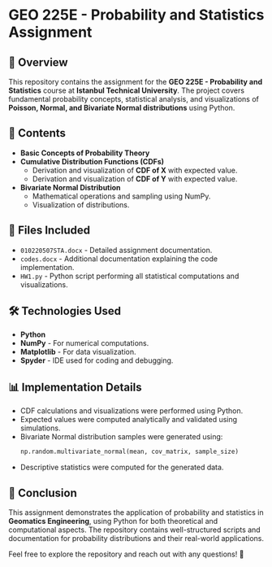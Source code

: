 # GEO 225E - Probability and Statistics Assignment

## 📌 Overview
This repository contains the assignment for the **GEO 225E - Probability and Statistics** course at **Istanbul Technical University**. The project covers fundamental probability concepts, statistical analysis, and visualizations of **Poisson, Normal, and Bivariate Normal distributions** using Python.

## 📂 Contents
- **Basic Concepts of Probability Theory**
- **Cumulative Distribution Functions (CDFs)**
  - Derivation and visualization of **CDF of X** with expected value.
  - Derivation and visualization of **CDF of Y** with expected value.
- **Bivariate Normal Distribution**
  - Mathematical operations and sampling using NumPy.
  - Visualization of distributions.

## 📜 Files Included
- `010220507STA.docx` - Detailed assignment documentation.
- `codes.docx` - Additional documentation explaining the code implementation.
- `HW1.py` - Python script performing all statistical computations and visualizations.

## 🛠 Technologies Used
- **Python**
- **NumPy** - For numerical computations.
- **Matplotlib** - For data visualization.
- **Spyder** - IDE used for coding and debugging.

## 📊 Implementation Details
- CDF calculations and visualizations were performed using Python.
- Expected values were computed analytically and validated using simulations.
- Bivariate Normal distribution samples were generated using:
  ```python
  np.random.multivariate_normal(mean, cov_matrix, sample_size)
  ```
- Descriptive statistics were computed for the generated data.

## 📌 Conclusion
This assignment demonstrates the application of probability and statistics in **Geomatics Engineering**, using Python for both theoretical and computational aspects. The repository contains well-structured scripts and documentation for probability distributions and their real-world applications.

Feel free to explore the repository and reach out with any questions! 🚀

